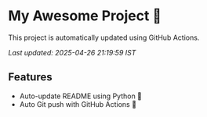 # My Awesome Project 🚀

This project is automatically updated using GitHub Actions.

_Last updated: 2025-04-26 21:19:59 IST_

## Features
- Auto-update README using Python 🐍
- Auto Git push with GitHub Actions 🤖
